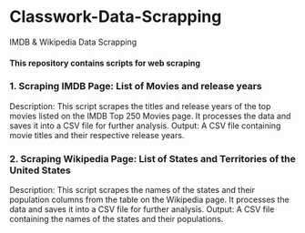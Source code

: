 # Classwork-Data-Scrapping
IMDB & Wikipedia Data Scrapping
#### This repository contains scripts for web scraping
### 1. Scraping IMDB Page: List of Movies and release years
Description: This script scrapes the titles and release years of the top movies listed on the IMDB Top 250 Movies page. It processes the data and saves it into a CSV file for further analysis.
Output: A CSV file containing movie titles and their respective release years.
### 2. Scraping Wikipedia Page: List of States and Territories of the United States
Description: This script scrapes the names of the states and their population columns from the table on the Wikipedia page. It processes the data and saves it into a CSV file for further analysis.
Output: A CSV file containing the names of the states and their populations.
